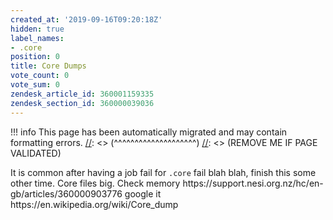 ```yaml
---
created_at: '2019-09-16T09:20:18Z'
hidden: true
label_names:
- .core
position: 0
title: Core Dumps
vote_count: 0
vote_sum: 0
zendesk_article_id: 360001159335
zendesk_section_id: 360000039036
---
```




[//]: <> (REMOVE ME IF PAGE VALIDATED)
[//]: <> (vvvvvvvvvvvvvvvvvvvv)
!!! info
    This page has been automatically migrated and may contain formatting errors.
[//]: <> (^^^^^^^^^^^^^^^^^^^^)
[//]: <> (REMOVE ME IF PAGE VALIDATED)

<p>It is common after having a job fail for <code>.core</code> fail blah blah, finish this some other time. Core files big. Check memory https://support.nesi.org.nz/hc/en-gb/articles/360000903776 google it https://en.wikipedia.org/wiki/Core_dump</p>